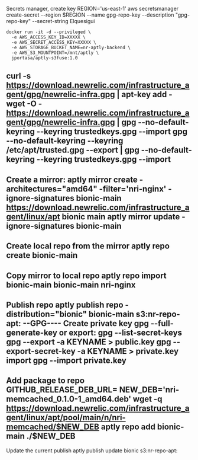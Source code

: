 Secrets manager, create key
REGION='us-east-1'
aws secretsmanager create-secret --region $REGION --name gpg-repo-key  --description "gpg-repo-key" --secret-string Elquesigui

```
docker run -it -d --privileged \
  -e AWS_ACCESS_KEY_ID=XXXXX \
  -e AWS_SECRET_ACCESS_KEY=XXXXX \
  -e AWS_STORAGE_BUCKET_NAME=nr-aptly-backend \
  -e AWS_S3_MOUNTPOINT=/mnt/aptly \
  jportasa/aptly-s3fuse:1.0
```




curl -s https://download.newrelic.com/infrastructure_agent/gpg/newrelic-infra.gpg |  apt-key add -
wget -O - https://download.newrelic.com/infrastructure_agent/gpg/newrelic-infra.gpg | gpg --no-default-keyring --keyring trustedkeys.gpg --import
gpg --no-default-keyring --keyring /etc/apt/trusted.gpg --export | gpg --no-default-keyring --keyring trustedkeys.gpg --import
------
Create a mirror:
    aptly mirror create -architectures="amd64" -filter='nri-nginx' -ignore-signatures bionic-main https://download.newrelic.com/infrastructure_agent/linux/apt bionic main
    aptly mirror update -ignore-signatures bionic-main
------
Create local repo from the mirror
    aptly repo create bionic-main
------
Copy mirror to local repo
    aptly repo import bionic-main bionic-main nri-nginx
------
Publish repo 
    aptly publish repo -distribution="bionic" bionic-main s3:nr-repo-apt:
--GPG----
Create private key
    gpg --full-generate-key
or export:
    gpg --list-secret-keys 
    gpg --export -a KEYNAME > public.key
    gpg --export-secret-key -a KEYNAME > private.key
import
    gpg --import private.key    
------
Add package to repo
    GITHUB_RELEASE_DEB_URL=
    NEW_DEB='nri-memcached_0.1.0-1_amd64.deb'
    wget -q https://download.newrelic.com/infrastructure_agent/linux/apt/pool/main/n/nri-memcached/$NEW_DEB
    aptly repo add bionic-main ./$NEW_DEB
------
Update the current publish
    aptly publish update  bionic s3:nr-repo-apt:

